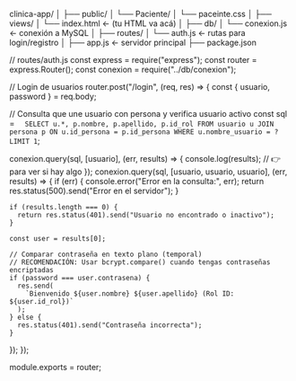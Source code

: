 clinica-app/
│
├── public/
│ └── Paciente/
│ └── paceinte.css
│
├── views/
│ └── index.html ← (tu HTML va acá)
│
├── db/
│ └── conexion.js ← conexión a MySQL
│
├── routes/
│ └── auth.js ← rutas para login/registro
│
├── app.js ← servidor principal
├── package.json

// routes/auth.js
const express = require("express");
const router = express.Router();
const conexion = require("../db/conexion");

// Login de usuarios
router.post("/login", (req, res) => {
const { usuario, password } = req.body;

// Consulta que une usuario con persona y verifica usuario activo
const sql = `  SELECT u.*, p.nombre, p.apellido, p.id_rol
  FROM usuario u
  JOIN persona p ON u.id_persona = p.id_persona
  WHERE u.nombre_usuario = ?
  LIMIT 1`;

conexion.query(sql, [usuario], (err, results) => {
console.log(results); // 👉 para ver si hay algo
});
conexion.query(sql, [usuario, usuario, usuario], (err, results) => {
if (err) {
console.error("Error en la consulta:", err);
return res.status(500).send("Error en el servidor");
}

    if (results.length === 0) {
      return res.status(401).send("Usuario no encontrado o inactivo");
    }

    const user = results[0];

    // Comparar contraseña en texto plano (temporal)
    // RECOMENDACIÓN: Usar bcrypt.compare() cuando tengas contraseñas encriptadas
    if (password === user.contrasena) {
      res.send(
        `Bienvenido ${user.nombre} ${user.apellido} (Rol ID: ${user.id_rol})`
      );
    } else {
      res.status(401).send("Contraseña incorrecta");
    }

});
});

module.exports = router;
